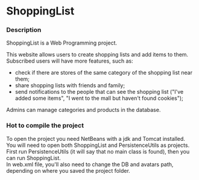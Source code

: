 # ShoppingList

### Description
ShoppingList is a Web Programming project.


This website allows users to create shopping lists and add items to them.<br/>
Subscribed users will have more features, such as:
- check if there are stores of the same category of the shopping list near them;
- share shopping lists with friends and family;
- send notifications to the people that can see the shopping list ("I've added some items", "I went to the mall but haven't found cookies");

Admins can manage categories and products in the database.

### Hot to compile the project
To open the project you need NetBeans with a jdk and Tomcat installed.<br/>
You will need to open both ShoppingList and PersistenceUtils as projects.<br/>
First run PersistenceUtils (it will say that no main class is found), then you can run ShoppingList.<br/>
In web.xml file, you'll also need to change the DB and avatars path, depending on where you saved the project folder.
